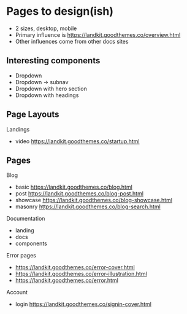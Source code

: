 # Pages to design(ish)
- 2 sizes, desktop, mobile
- Primary influence is https://landkit.goodthemes.co/overview.html
- Other influences come from other docs sites

## Interesting components
- Dropdown
- Dropdown -> subnav
- Dropdown with hero section
- Dropdown with headings

## Page Layouts
Landings
- video https://landkit.goodthemes.co/startup.html


## Pages
Blog
- basic https://landkit.goodthemes.co/blog.html
- post https://landkit.goodthemes.co/blog-post.html
- showcase https://landkit.goodthemes.co/blog-showcase.html
- masonry https://landkit.goodthemes.co/blog-search.html

Documentation
- landing
- docs
- components

Error pages
- https://landkit.goodthemes.co/error-cover.html
- https://landkit.goodthemes.co/error-illustration.html
- https://landkit.goodthemes.co/error.html

Account
- login https://landkit.goodthemes.co/signin-cover.html

